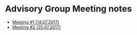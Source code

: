# Advisory Group Meeting notes

* [Meeting #1 (14.07.2017)](https://github.com/creativecommons/global-network-strategy/blob/master/docs/advisory_group_meeting_14.07.2017.md)
* [Meeting #2 (25.07.2017)](#null)

